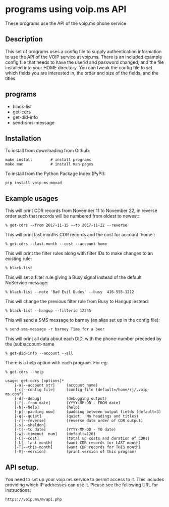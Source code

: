 # programs using voip.ms API
These programs use the API of the voip.ms phone service

## Description
This set of programs uses a config file to supply authentication information to
use the API of the VOIP service at voip.ms.  There is an included example config
file that needs to have the userid and password changed, and the file installed
into your HOME directory.  You can tweak the config file to set which fields 
you are interested in, the order and size of the fields, and the titles.

## programs

* black-list
* get-cdrs
* get-did-info
* send-sms-message

## Installation

To install from downloading from Github:

    make install        # install programs
    make man            # install man-pages

To install from the Python Package Index (PyPI):

    pip install voip-ms-moxad

## Example usages
This will print CDR records from November 11 to November 22, in reverse order
such that records will be numbered from oldest to newest:

    % get-cdrs --from 2017-11-15 --to 2017-11-22 --reverse

This will print last months CDR records and the cost for account 'home':

    % get-cdrs --last-month --cost --account home

This will print the filter rules along with filter IDs to make changes to an existing rule:

    % black-list

This will set a filter rule giving a Busy signal instead of the default NoService message:

    % black-list --note 'Bad Evil Dudes' --busy  416-555-1212 

This will change the previous filter rule from Busy to Hangup instead:

    % black-list --hangup --filterid 12345

This will send a SMS message to barney (an alias set up in the config file):

    % send-sms-message -r barney Time for a beer

This will print all data about each DID, with the phone-number preceded by the (sub)account-name

    % get-did-info --account --all

There is a help option with each program.  For eg:

    % get-cdrs --help

    usage: get-cdrs [options]*
        [-a|--account str]     (account name)
        [-c|--config file]     (config-file (default=/home/rj/.voip-ms.conf)
        [-d|--debug]           (debugging output)
        [-f|--from date]       (YYYY-MM-DD - FROM date)
        [-h|--help]            (help)
        [-p|--padding num]     (padding between output fields (default=3)
        [-q|--quiet]           (quiet.  No headings and titles)
        [-r|--reverse]         (reverse date order of CDR output)
        [-s|--sheldon]
        [-t|--to date]         (YYYY-MM-DD - TO date)
        [-w|--timeout  num]    (default=120)
        [-C|--cost]            (total up costs and duration of CDRs)
        [-L|--last-month]      (want CDR records for LAST month)
        [-T|--this-month]      (want CDR records for THIS month)
        [-V|--version]         (print version of this program)    


## API setup.
You need to set up your voip.ms service to permit access to it.  This includes
providing which IP addresses can use it.  Please see the following URL for instructions:

    https://voip.ms/m/api.php

